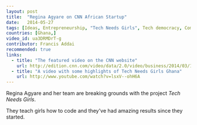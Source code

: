 ```yaml
---
layout: post
title:  "Regina Agyare on CNN African Startup"
date:   2014-05-27
tags: [Ideas, Entrepreneurship, "Tech Needs Girls", Tech democracy, Community project, Startup]
countries: [Ghana,]
video_id: ua3DRMDrT-g
contributor: Francis Addai
recommended: true
links: 
  - title: "The featured video on the CNN website"
    url: http://edition.cnn.com/video/data/2.0/video/business/2014/03/19/spc-african-start-up-soronko-solutions.cnn.html
  - title: "A video with some highlights of Tech Needs Girls Ghana"
    url: http://www.youtube.com/watch?v=lsxV--ohH6A
---
```


Regina Agyare and her team are breaking grounds with the project <em>Tech Needs Girls</em>. 

They teach girls how to code and they've had amazing results since they started.

